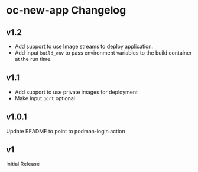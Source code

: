 # oc-new-app Changelog

## v1.2
- Add support to use Image streams to deploy application.
- Add input `build_env` to pass environment variables to the build container at the run time.

## v1.1
- Add support to use private images for deployment
- Make input `port` optional

## v1.0.1
Update README to point to podman-login action

## v1
Initial Release
